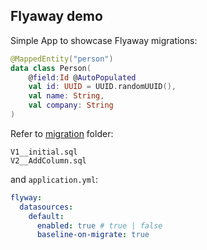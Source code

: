 ## Flyaway demo

Simple App to showcase Flyaway migrations:

```kt
@MappedEntity("person")
data class Person(
	@field:Id @AutoPopulated
	val id: UUID = UUID.randomUUID(),
	val name: String,
	val company: String
)
```

Refer to [migration](./src/main/resources/db/migration) folder:

```
V1__initial.sql
V2__AddColumn.sql
```

and `application.yml`:

```yaml
flyway:
  datasources:
    default:
      enabled: true # true | false
      baseline-on-migrate: true
```